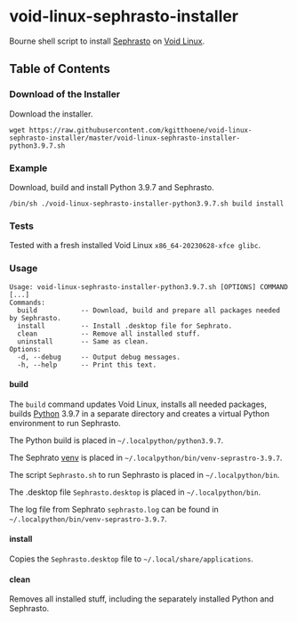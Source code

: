 # void-linux-sephrasto-installer
Bourne shell script to install [Sephrasto](https://github.com/Aeolitus/Sephrasto) on [Void Linux](https://voidlinux.org/).

## Table of Contents

### Download of the Installer
Download the installer.
```
wget https://raw.githubusercontent.com/kgitthoene/void-linux-sephrasto-installer/master/void-linux-sephrasto-installer-python3.9.7.sh
```

### Example

Download, build and install Python 3.9.7 and Sephrasto.

```
/bin/sh ./void-linux-sephrasto-installer-python3.9.7.sh build install
```

### Tests

Tested with a fresh installed Void Linux `x86_64-20230628-xfce glibc`.

### Usage

```
Usage: void-linux-sephrasto-installer-python3.9.7.sh [OPTIONS] COMMAND [...]
Commands:
  build           -- Download, build and prepare all packages needed by Sephrasto.
  install         -- Install .desktop file for Sephrato.
  clean           -- Remove all installed stuff.
  uninstall       -- Same as clean.
Options:
  -d, --debug     -- Output debug messages.
  -h, --help      -- Print this text.
```

#### build

The `build` command updates Void Linux, installs all needed packages, builds [Python](https://www.python.org/) 3.9.7 in a separate directory and creates a virtual Python environment to run Sephrasto.

The Python build is placed in `~/.localpython/python3.9.7`.

The Sephrato [venv](https://docs.python.org/3/library/venv.html) is placed in `~/.localpython/bin/venv-seprastro-3.9.7`.

The script `Sephrasto.sh` to run Sephrasto is placed in `~/.localpython/bin`.

The .desktop file `Sephrasto.desktop` is placed in `~/.localpython/bin`.

The log file from Sephrato `sephrasto.log` can be found in `~/.localpython/bin/venv-seprastro-3.9.7`.

#### install

Copies the `Sephrasto.desktop` file to `~/.local/share/applications`.

#### clean

Removes all installed stuff, including the separately installed Python and Sephrasto.

